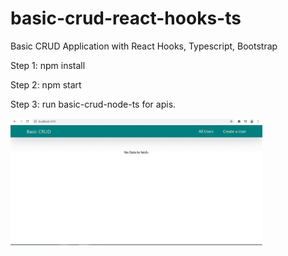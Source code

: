 # basic-crud-react-hooks-ts
Basic CRUD Application with React Hooks, Typescript, Bootstrap

Step 1: npm install

Step 2: npm start

Step 3: run basic-crud-node-ts for apis.

<img src="public/assets/react_crud_gif.gif" width="80%">



